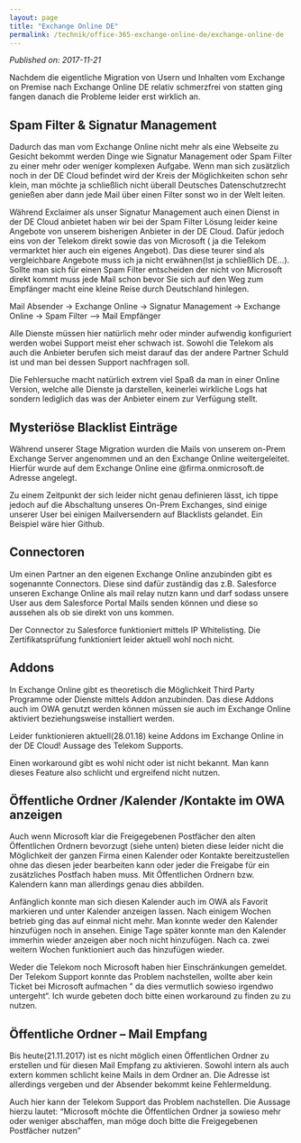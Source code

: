 ```yaml
---
layout: page
title: "Exchange Online DE"
permalink: /technik/office-365-exchange-online-de/exchange-online-de
---
```

*Published on: 2017-11-21*

Nachdem die eigentliche Migration von Usern und Inhalten vom Exchange on Premise nach Exchange Online DE relativ schmerzfrei von statten ging fangen danach die Probleme leider erst wirklich an.

## Spam Filter & Signatur Management

Dadurch das man vom Exchange Online nicht mehr als eine Webseite zu Gesicht bekommt werden Dinge wie Signatur Management oder Spam Filter zu einer mehr oder weniger komplexen Aufgabe. Wenn man sich zusätzlich noch in der DE Cloud befindet wird der Kreis der Möglichkeiten schon sehr klein, man möchte ja schließlich nicht überall Deutsches Datenschutzrecht genießen aber dann jede Mail über einen Filter sonst wo in der Welt leiten.

Während Exclaimer als unser Signatur Management auch einen Dienst in der DE Cloud anbietet haben wir bei der Spam Filter Lösung leider keine Angebote von unserem bisherigen Anbieter in der DE Cloud. Dafür jedoch eins von der Telekom direkt sowie das von Microsoft ( ja die Telekom vermarktet hier auch ein eigenes Angebot). Das diese teurer sind als vergleichbare Angebote muss ich ja nicht erwähnen(Ist ja schließlich DE…).
Sollte man sich für einen Spam Filter entscheiden der nicht von Microsoft direkt kommt muss jede Mail schon bevor Sie sich auf den Weg zum Empfänger macht eine kleine Reise durch Deutschland hinlegen.

Mail Absender -> Exchange Online -> Signatur Management -> Exchange Online -> Spam Filter —> Mail Empfänger

Alle Dienste müssen hier natürlich mehr oder minder aufwendig konfiguriert werden wobei Support meist eher schwach ist. Sowohl die Telekom als auch die Anbieter berufen sich meist darauf das der andere Partner Schuld ist und man bei dessen Support nachfragen soll.

Die Fehlersuche macht natürlich extrem viel Spaß da man in einer Online Version, welche alle Dienste ja darstellen, keinerlei wirkliche Logs hat sondern lediglich das was der Anbieter einem zur Verfügung stellt.
## Mysteriöse Blacklist Einträge

Während unserer Stage Migration wurden die Mails von unserem on-Prem Exchange Server angenommen und an den Exchange Online weitergeleitet. Hierfür wurde auf dem Exchange Online eine @firma.onmicrosoft.de Adresse angelegt.

Zu einem Zeitpunkt der sich leider nicht genau definieren lässt, ich tippe jedoch auf die Abschaltung unseres On-Prem Exchanges, sind einige unserer User bei einigen Mailversendern auf Blacklists gelandet. Ein Beispiel wäre hier Github.
## Connectoren

Um einen Partner an den eigenen Exchange Online anzubinden gibt es sogenannte Connectors. Diese sind dafür zuständig  das z.B. Salesforce unseren Exchange Online als mail relay nutzn kann und darf sodass unsere User aus dem Salesforce Portal Mails senden können und diese so aussehen als ob sie direkt von uns kommen.

Der Connector zu Salesforce funktioniert mittels IP Whitelisting. Die Zertifikatsprüfung funktioniert leider aktuell wohl noch nicht.
## Addons

In Exchange Online gibt es theoretisch die Möglichkeit Third Party Programme oder Dienste mittels Addon anzubinden. Das diese Addons auch im OWA genutzt werden können müssen sie auch im Exchange Online aktiviert beziehungsweise installiert werden.

Leider funktionieren aktuell(28.01.18) keine Addons im Exchange Online in der DE Cloud!
Aussage des Telekom Supports.

Einen workaround gibt es wohl nicht oder ist nicht bekannt. Man kann dieses Feature also schlicht und ergreifend nicht nutzen.
## Öffentliche Ordner /Kalender /Kontakte im OWA anzeigen

Auch wenn Microsoft klar die Freigegebenen Postfächer den alten Öffentlichen Ordnern bevorzugt (siehe unten) bieten diese leider nicht die Möglichkeit der ganzen Firma einen Kalender oder Kontakte bereitzustellen ohne das diesen jeder bearbeiten kann oder jeder die Freigabe für ein zusätzliches Postfach haben muss.
Mit Öffentlichen Ordnern bzw. Kalendern kann man allerdings genau dies abbilden.

Anfänglich konnte man sich diesen Kalender auch im OWA als Favorit markieren und unter Kalender anzeigen lassen.
Nach einigem Wochen betrieb ging das auf einmal nicht mehr. Man konnte weder den Kalender hinzufügen noch in ansehen.
Einige Tage später konnte man den Kalender immerhin wieder anzeigen aber noch nicht hinzufügen.
Nach ca. zwei weitern Wochen funktioniert auch das hinzufügen wieder.

Weder die Telekom noch Microsoft haben hier Einschränkungen gemeldet. Der Telekom Support konnte das Problem nachstellen, wollte aber kein Ticket bei Microsoft aufmachen ” da dies vermutlich sowieso irgendwo untergeht“.
Ich wurde gebeten doch bitte einen workaround zu finden zu zu nutzen.
## Öffentliche Ordner – Mail Empfang

Bis heute(21.11.2017) ist es nicht möglich einen Öffentlichen Ordner zu erstellen und für diesen Mail Empfang zu aktivieren. Sowohl intern als auch extern kommen schlicht keine Mails in dem Ordner an. Die Adresse ist allerdings vergeben und der Absender bekommt keine Fehlermeldung.

Auch hier kann der Telekom Support das Problem nachstellen. Die Aussage hierzu lautet:
“Microsoft möchte die Öffentlichen Ordner ja sowieso mehr oder weniger abschaffen, man möge doch bitte die Freigegebenen Postfächer nutzen”